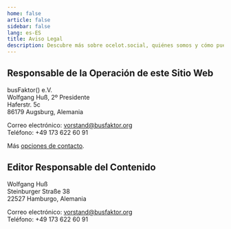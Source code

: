 ```yaml
---
home: false
article: false
sidebar: false
lang: es-ES
title: Aviso Legal
description: Descubre más sobre ocelot.social, quiénes somos y cómo puedes contactarnos. En nuestro aviso legal encontrarás información sobre el proyecto y nuestros datos de contacto.
---
```


## Responsable de la Operación de este Sitio Web

busFaktor() e.V.  
Wolfgang Huß, 2º Presidente  
Haferstr. 5c  
86179 Augsburg, Alemania

Correo electrónico: <vorstand@busfaktor.org>  
Teléfono: +49 173 622 60 91

Más [opciones de contacto](/es/contact/).

## Editor Responsable del Contenido

Wolfgang Huß  
Steinburger Straße 38  
22527 Hamburgo, Alemania

Correo electrónico: <vorstand@busfaktor.org>  
Teléfono: +49 173 622 60 91
